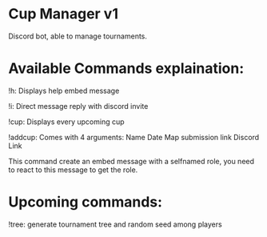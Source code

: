 # Cup Manager v1
Discord bot, able to manage tournaments.

# Available Commands explaination:
  
  !h: Displays help embed message
  
  !i: Direct message reply with discord invite
  
  !cup: Displays every upcoming cup
  
  !addcup: Comes with 4 arguments:
      Name
      Date
      Map submission link
      Discord Link
  
  This command create an embed message with a selfnamed role, you need to react to this message to get the role.


# Upcoming commands:

!tree: generate tournament tree and random seed among players

